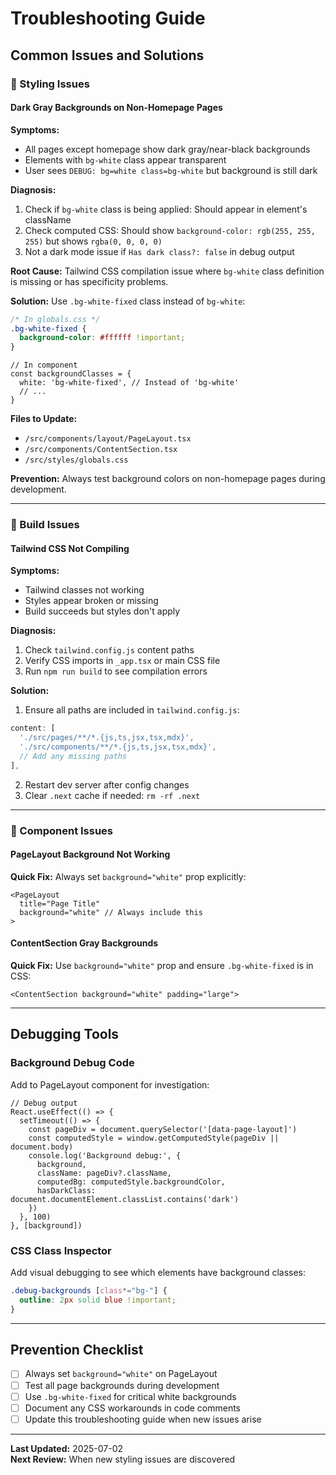 # Troubleshooting Guide

## Common Issues and Solutions

### 🎨 Styling Issues

#### Dark Gray Backgrounds on Non-Homepage Pages

**Symptoms:**
- All pages except homepage show dark gray/near-black backgrounds
- Elements with `bg-white` class appear transparent
- User sees `DEBUG: bg=white class=bg-white` but background is still dark

**Diagnosis:**
1. Check if `bg-white` class is being applied: Should appear in element's className
2. Check computed CSS: Should show `background-color: rgb(255, 255, 255)` but shows `rgba(0, 0, 0, 0)`
3. Not a dark mode issue if `Has dark class?: false` in debug output

**Root Cause:**
Tailwind CSS compilation issue where `bg-white` class definition is missing or has specificity problems.

**Solution:**
Use `.bg-white-fixed` class instead of `bg-white`:

```css
/* In globals.css */
.bg-white-fixed {
  background-color: #ffffff !important;
}
```

```tsx
// In component
const backgroundClasses = {
  white: 'bg-white-fixed', // Instead of 'bg-white'
  // ...
}
```

**Files to Update:**
- `/src/components/layout/PageLayout.tsx`
- `/src/components/ContentSection.tsx` 
- `/src/styles/globals.css`

**Prevention:**
Always test background colors on non-homepage pages during development.

---

### 🔧 Build Issues

#### Tailwind CSS Not Compiling

**Symptoms:**
- Tailwind classes not working
- Styles appear broken or missing
- Build succeeds but styles don't apply

**Diagnosis:**
1. Check `tailwind.config.js` content paths
2. Verify CSS imports in `_app.tsx` or main CSS file
3. Run `npm run build` to see compilation errors

**Solution:**
1. Ensure all paths are included in `tailwind.config.js`:
```js
content: [
  './src/pages/**/*.{js,ts,jsx,tsx,mdx}',
  './src/components/**/*.{js,ts,jsx,tsx,mdx}',
  // Add any missing paths
],
```

2. Restart dev server after config changes
3. Clear `.next` cache if needed: `rm -rf .next`

---

### 📱 Component Issues

#### PageLayout Background Not Working

**Quick Fix:**
Always set `background="white"` prop explicitly:

```tsx
<PageLayout
  title="Page Title"
  background="white" // Always include this
>
```

#### ContentSection Gray Backgrounds

**Quick Fix:**
Use `background="white"` prop and ensure `.bg-white-fixed` is in CSS:

```tsx
<ContentSection background="white" padding="large">
```

---

## Debugging Tools

### Background Debug Code

Add to PageLayout component for investigation:

```tsx
// Debug output
React.useEffect(() => {
  setTimeout(() => {
    const pageDiv = document.querySelector('[data-page-layout]')
    const computedStyle = window.getComputedStyle(pageDiv || document.body)
    console.log('Background debug:', {
      background,
      className: pageDiv?.className,
      computedBg: computedStyle.backgroundColor,
      hasDarkClass: document.documentElement.classList.contains('dark')
    })
  }, 100)
}, [background])
```

### CSS Class Inspector

Add visual debugging to see which elements have background classes:

```css
.debug-backgrounds [class*="bg-"] {
  outline: 2px solid blue !important;
}
```

---

## Prevention Checklist

- [ ] Always set `background="white"` on PageLayout
- [ ] Test all page backgrounds during development  
- [ ] Use `.bg-white-fixed` for critical white backgrounds
- [ ] Document any CSS workarounds in code comments
- [ ] Update this troubleshooting guide when new issues arise

---

**Last Updated:** 2025-07-02  
**Next Review:** When new styling issues are discovered